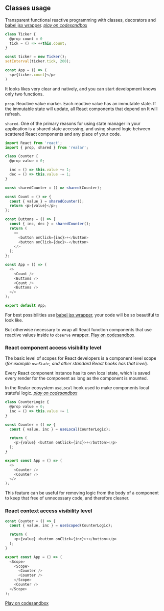 ## Classes usage

Transparent functional reactive programming with classes, decorators and [babel jsx wrapper](https://github.com/betula/babel-plugin-realar). _[play on codesandbox](https://codesandbox.io/s/realar-ticker-classes-c9819?file=/src/App.tsx)_

```javascript
class Ticker {
  @prop count = 0
  tick = () => ++this.count;
}

const ticker = new Ticker();
setInterval(ticker.tick, 200);

const App = () => (
  <p>{ticker.count}</p>
)
```

It looks likes very clear and natively, and you can start development knows only two functions.

`prop`. Reactive value marker. Each reactive value has an immutable state. If the immutable state will update, all React components that depend on It will refresh.

`shared`. One of the primary reasons for using state manager in your application is a shared state accessing, and using shared logic between scattered React components and any place of your code.

```javascript
import React from 'react';
import { prop, shared } from 'realar';

class Counter {
  @prop value = 0;

  inc = () => this.value += 1;
  dec = () => this.value -= 1;
}

const sharedCounter = () => shared(Counter);

const Count = () => {
  const { value } = sharedCounter();
  return <p>{value}</p>;
};

const Buttons = () => {
  const { inc, dec } = sharedCounter();
  return (
    <>
      <button onClick={inc}>+</button>
      <button onClick={dec}>-</button>
    </>
  );
};

const App = () => (
  <>
    <Count />
    <Buttons />
    <Count />
    <Buttons />
  </>
);

export default App;
```

For best possibilities use [babel jsx wrapper](https://github.com/betula/babel-plugin-realar), your code will be so beautiful to look like.

But otherwise necessary to wrap all React function components that use reactive values inside to `observe` wrapper. [Play on codesandbox](https://codesandbox.io/s/realar-counter-k9kmw?file=/src/App.tsx).



### React component access visibility level

The basic level of scopes for React developers is a component level scope (_for example `useState`, and other standard React hooks has that level_).

Every React component instance has its own local state, which is saved every render for the component as long as the component is mounted.

In the Realar ecosystem `useLocal` hook used to make components local stateful logic. _[play on codesandbox](https://codesandbox.io/s/realar-component-level-scope-classes-m0i10?file=/src/App.tsx)_

```javascript
class CounterLogic {
  @prop value = 0;
  inc = () => this.value += 1
}

const Counter = () => {
  const { value, inc } = useLocal(CounterLogic);

  return (
    <p>{value} <button onClick={inc}>+</button></p>
  );
}

export const App = () => (
  <>
    <Counter />
    <Counter />
  </>
);
```

This feature can be useful for removing logic from the body of a component to keep that free of unnecessary code, and therefore cleaner.


### React context access visibility level

```javascript
const Counter = () => {
  const { value, inc } = useScoped(CounterLogic);

  return (
    <p>{value} <button onClick={inc}>+</button></p>
  );
}

export const App = () => (
  <Scope>
    <Scope>
      <Counter />
      <Counter />
    </Scope>
    <Counter />
  </Scope>
);
```

[Play on codesandbox](https://codesandbox.io/s/realar-context-component-level-scope-classes-wivjv?file=/src/App.tsx)
